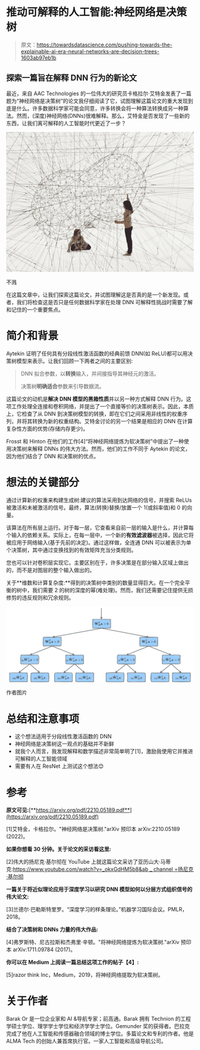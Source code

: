 # 推动可解释的人工智能:神经网络是决策树

> 原文：<https://towardsdatascience.com/pushing-towards-the-explainable-ai-era-neural-networks-are-decision-trees-1603ab97eb1b>

## 探索一篇旨在解释 DNN 行为的新论文

最近，来自 AAC Technologies 的一位伟大的研究员卡格拉尔·艾特金发表了一篇题为“神经网络是决策树”的论文我仔细阅读了它，试图理解这篇论文的重大发现到底是什么。许多数据科学家可能会同意，许多转换会将一种算法转换成另一种算法。然而，(深度)神经网络(DNNs)很难解释。那么，艾特金是否发现了一些新的东西，让我们离可解释的人工智能时代更近了一步？

![](img/07d93688bee3612dcf669d81ced419b5.png)

不溅

在这篇文章中，让我们探索这篇论文，并试图理解这是否真的是一个新发现。或者，我们将检查这是否只是任何数据科学家在处理 DNN 可解释性挑战时需要了解和记住的一个重要焦点。

# **简介和背景**

Aytekin 证明了任何具有分段线性激活函数的经典前馈 DNN(如 ReLU)都可以用决策树模型来表示。让我们回顾一下两者之间的主要区别:

> DNN 拟合参数，以**转换**输入，并间接指导其神经元的激活。
> 
> 决策树**明确适合**参数来引导数据流。

这篇论文的动机是**解决 DNN 模型的黑箱性质**并以另一种方式解释 DNN 行为。这项工作处理全连接和卷积网络，并提出了一个直接等价的决策树表示。因此，本质上，它检查了从 DNN 到决策树模型的转换，即在它们之间采用非线性的权重序列，并将其转换为新的权重结构。艾特金讨论的另一个结果是相应的 DNN 在计算复杂性方面的优势(存储内存更少)。

Frosst 和 Hinton 在他们的工作[4]“将神经网络提炼为软决策树”中提出了一种使用决策树来解释 DNNs 的伟大方法。然而，他们的工作不同于 Aytekin 的论文，因为他们结合了 DNN 和决策树的优点。

# **想法的关键部分**

通过计算新的权重来构建生成树:建议的算法采用到达网络的信号，并搜索 ReLUs 被激活和未被激活的信号。最终，算法(转换)替换/放置一个 1(或斜率值)和 0 的向量。

该算法在所有层上运行。对于每一层，它查看来自前一层的输入是什么，并计算每个输入的依赖关系。实际上，在每一层中，一个新的**有效滤波器**被选择，因此它将被应用于网络输入(基于先前的决定)。通过这样做，全连通 DNN 可以被表示为单个决策树，其中通过变换找到的有效矩阵充当分类规则。

您也可以针对卷积层实现它。主要区别在于，许多决策是在部分输入区域上做出的，而不是对图层的整个输入做出的。

关于**维数和计算复杂度:**得到的决策树中类别的数量显得巨大。在一个完全平衡的树中，我们需要 2 的树的深度的幂(难处理)。然而，我们还需要记住提供无损修剪的违反规则和冗余规则。

![](img/f18bb0e342c24d60a3d75cc5c26aadac.png)

作者图片

# **总结和注意事项**

*   这个想法适用于分段线性激活函数的 DNN
*   神经网络是决策树这一观点的基础并不新鲜
*   就我个人而言，我发现解释和数学描述非常简单明了[1]，激励我使用它并推进可解释的人工智能领域
*   需要有人在 ResNet 上测试这个想法😊

# 参考

**原文可见:**[**https://arxiv.org/pdf/2210.05189.pdf**](https://arxiv.org/pdf/2210.05189.pdf)

[1]艾特金，卡格拉尔。"神经网络是决策树."arXiv 预印本 arXiv:2210.05189 (2022)。

**如果你想看 30 分钟。关于论文的采访看这里:**

[2]伟大的扬尼克·基尔彻在 YouTube 上就这篇论文采访了亚历山大·马蒂克:[https://www.youtube.com/watch?v=_okxGdHM5b8&ab _ channel =扬尼克·基尔彻](https://www.youtube.com/watch?v=_okxGdHM5b8&ab_channel=YannicKilcher)

**一篇关于将近似理论应用于深度学习以研究 DNN 模型如何以分层方式组织信号的伟大论文:**

[3]兰德尔·巴勒斯特里罗。“深度学习的样条理论。”机器学习国际会议。PMLR，2018。

**结合了决策树和 DNNs 力量的伟大作品:**

[4]弗罗斯特、尼古拉斯和杰弗里·辛顿。"将神经网络提炼为软决策树."arXiv 预印本 arXiv:1711.09784 (2017)。

**你可以在 Medium 上阅读一篇总结这项工作的帖子【4】:**

[5]razor think Inc，Medium，2019，将神经网络提取为软决策树。

# 关于作者

Barak Or 是一位企业家和 AI &导航专家；前高通。Barak 拥有 Technion 的工程学硕士学位、理学学士学位和经济学学士学位。Gemunder 奖的获得者。巴拉克完成了他在人工智能和传感器融合领域的博士学位。多篇论文和专利的作者。他是 ALMA Tech 的创始人兼首席执行官。一家人工智能和高级导航公司。